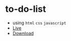 # to-do-list

- using `html` `css` `javascript`
- [Live](https://irahuldutta02.github.io/web-dev-projects-01/to-do-list-01)
- [Download](https://minhaskamal.github.io/DownGit/#/home?url=https://github.com/irahuldutta02/web-dev-projects-01/tree/main/to-do-list-01)
